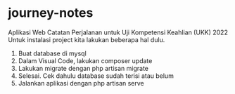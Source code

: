 # journey-notes
 Aplikasi Web Catatan Perjalanan untuk Uji Kompetensi Keahlian (UKK) 2022
Untuk instalasi project kita lakukan beberapa hal dulu.
1. Buat database di mysql
2. Dalam Visual Code, lakukan composer update
3. Lakukan migrate dengan php artisan migrate
4. Selesai. Cek dahulu database sudah terisi atau belum
5. Jalankan aplikasi dengan php artisan serve
